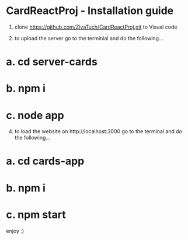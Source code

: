# CardReactProj - Installation guide

1. clone https://github.com/ZivaTuch/CardReactProj.git to Visual code

2. to upload the server go to the terminial and do the following...
   
#      a.  cd server-cards
   
#      b.  npm i
   
#      c.  node app

4. to load the website on http://localhost:3000 go to the terminal and do the following...
   
#     a.  cd cards-app
   
#     b.  npm i
   
#     c.  npm start

   

 enjoy :)  
   
   
